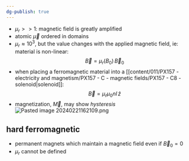 ```yaml
---
dg-publish: true
---
```

- $\mu_{r}>> 1:$ magnetic field is greatly amplified
- atomic $\vec\mu$ ordered in domains
- $\mu_{r}\approx 10^{3}$, but the value changes with the applied magnetic field, ie: material is non-linear:
$$
\vec B = \mu_{r}(B_{0})\, \vec B_{0}
$$
- when placing a ferromagnetic material into a [[content/011/PX157 - electricity and magnetism/PX157 - C - magnetic fields/PX157 - C8 - solenoid\|solenoid]]:
$$
\vec B = \mu_{r}\mu_{0}nI\,\hat z
$$
- magnetization, $\vec M$, may show *hysteresis*
![Pasted image 20240221162109.png](/img/user/pics/Pasted%20image%2020240221162109.png)
## hard ferromagnetic
- permanent magnets which maintain a magnetic field even if $\vec B_{0}=0$
- $\mu_{r}$ cannot be defined

